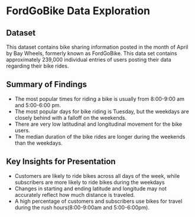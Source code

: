 # FordGoBike Data Exploration

## Dataset

This dataset contains bike sharing information posted in the month of April by Bay Wheels, formerly known as FordGoBike. This data set contains approximately 239,000 individual entries of users posting their data regarding their bike rides.

## Summary of Findings

- The most popular times for riding a bike is usually from 8:00-9:00 am and 5:00-6:00 pm.
- The most popular days for bike riding is Tuesday, but the weekdays are closely behind with a falloff on the weekends.
- There are very low latitudinal and longitudinal movement for the bike users.
- The median duration of the bike rides are longer during the weekends than the weekdays.

## Key Insights for Presentation

- Customers are likely to ride bikes across all days of the week, while subscribers are more likely to ride bikes during the weekdays
- Changes in starting and ending latitude and longitude may not accurately reflect how much distance is traveled.
- A high percentage of customers and subscribers use bikes for travel during the rush hours(8:00-9:00am and 5:00-6:00pm).


```python

```
